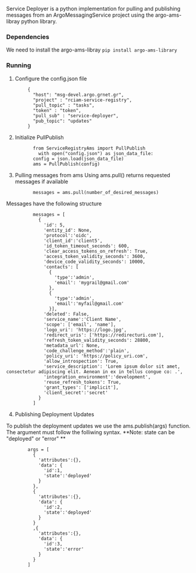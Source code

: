 Service Deployer is a python implementation for pulling and publishing messages from an ArgoMessagingService project using the argo-ams-libray python library.

### Dependencies
We need to install the argo-ams-libray
`pip install argo-ams-library`

### Running

1. Configure the config.json file
```
        {
          "host": "msg-devel.argo.grnet.gr",
          "project" : "rciam-service-registry",
          "pull_topic" : "tasks",
          "token" : "token",
          "pull_sub" : "service-deployer",
          "pub_topic": "updates"
        }
```
2. Initialize PullPublish
```
          from ServiceRegistryAms import PullPublish
            with open("config.json") as json_data_file:
          config = json.load(json_data_file)
          ams = PullPublish(config)
```

3. Pulling messages from ams
Using ams.pull() returns requested messages if available
```
          messages = ams.pull(number_of_desired_messages)
```

Messages have the following structure
```
          messages = [
            {
              'id': 5,
              'entity_id': None,
              'protocol':'oidc',
              'client_id':'client5',
              'id_token_timeout_seconds': 600,
              'clear_access_tokens_on_refresh': True,
              'access_token_validity_seconds': 3600,
              'device_code_validity_seconds': 10000,
              'contacts': [
                {
                  'type':'admin',
                  'email': 'mygrail@gmail.com'
                },
                {
                  'type':'admin',
                  'email':'myfail@gmail.com'
                }],
              'deleted': False,
              'service_name':'Client Name',
              'scope': ['email', 'name'],
              'logo_uri': 'https://logo.jpg',
              'redirect_uris': ['https://redirecturi.com'],
              'refresh_token_validity_seconds': 28800,
              'metadata_url': None,
              'code_challenge_method':'plain',
              'policy_uri': 'https://policy_uri.com',
              'allow_introspection': True,
              'service_description': 'Lorem ipsum dolor sit amet, consectetur adipiscing elit. Aenean in ex in tellus congue co: .',
              'integration_environment':'development',
              'reuse_refresh_tokens': True,
              'grant_types': ['implicit'],
              'client_secret':'secret'  
            }
          ]
```


4. Publishing Deployment Updates

To publish the deployment updates we use the ams.publish(args) function. The argument must follow the folliwing syntax.
**Note: state can be "deployed" or "error" **

```
        args = [
          {
            'attributes':{},
            'data': {
              'id':1,
              'state':'deployed'
            }
          },
          {
            'attributes':{},
            'data': {
              'id':2,
              'state':'deployed'
            }
          }
          ,{
            'attributes':{},
            'data': {
              'id':3,
              'state':'error'
            }
          }
        ]
```
